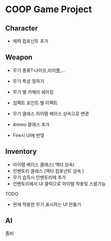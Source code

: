 # COOP Game Project
## Character
- 체력 컴포넌트 추가


## Weapon 
- 무기 종류? 
나이프,라이플,...
- 무기 특성 정하기
- 무기 별 카메라 쉐이킹
- 임팩트 포인트 별 이펙트
- 무기 클래스 아이템 베이스 상속으로 변경

- Ammo 클래스 추가
- Fire시 UI에 반영

## Inventory
- 아이템 베이스 클래스( 액터 상속) 
- 인벤토리 클래스 (액터 컴포넌트 상속 ) 
- 무기 습득시 인벤토리에 추가
- 인벤토리에서 UI 클릭으로 아이템 착용및 스왑가능

TODO
- 현재 착용한 무기 표시하는 UI 만들기


## AI
좀비
